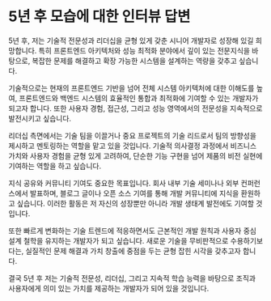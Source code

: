 # 5년 후 모습에 대한 인터뷰 답변

5년 후, 저는 기술적 전문성과 리더십을 균형 있게 갖춘 시니어 개발자로 성장해 있길 희망합니다. 특히 프론트엔드 아키텍처와 성능 최적화 분야에서 깊이 있는 전문지식을 바탕으로, 복잡한 문제를 해결하고 확장 가능한 시스템을 설계하는 역량을 갖추고 싶습니다.

기술적으로는 현재의 프론트엔드 기반을 넘어 전체 시스템 아키텍처에 대한 이해도를 높여, 프론트엔드와 백엔드 시스템의 효율적인 통합과 최적화에 기여할 수 있는 개발자가 되고자 합니다. 또한 사용자 경험, 접근성, 그리고 성능 영역에서의 전문성을 지속적으로 발전시키고 싶습니다.

리더십 측면에서는 기술 팀을 이끌거나 중요 프로젝트의 기술 리드로서 팀의 방향성을 제시하고 멘토링하는 역할을 맡고 있을 것입니다. 기술적 의사결정 과정에서 비즈니스 가치와 사용자 경험을 균형 있게 고려하여, 단순한 기능 구현을 넘어 제품의 비전 실현에 기여하는 역할을 하고 싶습니다.

지식 공유와 커뮤니티 기여도 중요한 목표입니다. 회사 내부 기술 세미나나 외부 컨퍼런스에서 발표하며, 블로그 글이나 오픈 소스 기여를 통해 개발 커뮤니티에 지식을 환원하고 싶습니다. 이러한 활동은 저 자신의 성장뿐만 아니라 개발 생태계 발전에도 기여할 것입니다.

또한 빠르게 변화하는 기술 트렌드에 적응하면서도 근본적인 개발 원칙과 사용자 중심 설계 철학을 유지하는 개발자가 되고 싶습니다. 새로운 기술을 무비판적으로 수용하기보다는, 실질적인 문제 해결과 가치 창출에 중점을 두는 균형 잡힌 시각을 갖추고자 합니다.

결국 5년 후 저는 기술적 전문성, 리더십, 그리고 지속적 학습 능력을 바탕으로 조직과 사용자에게 의미 있는 가치를 제공하는 개발자가 되어 있을 것입니다.